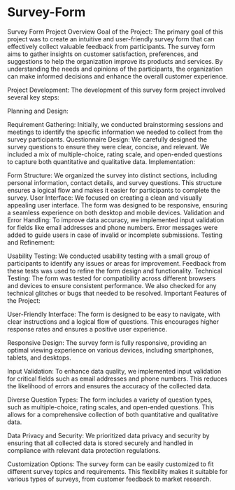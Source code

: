# Survey-Form
Survey Form Project Overview
Goal of the Project:
The primary goal of this project was to create an intuitive and user-friendly survey form that can effectively collect valuable feedback from participants. The survey form aims to gather insights on customer satisfaction, preferences, and suggestions to help the organization improve its products and services. By understanding the needs and opinions of the participants, the organization can make informed decisions and enhance the overall customer experience.

Project Development:
The development of this survey form project involved several key steps:

Planning and Design:

Requirement Gathering: Initially, we conducted brainstorming sessions and meetings to identify the specific information we needed to collect from the survey participants.
Questionnaire Design: We carefully designed the survey questions to ensure they were clear, concise, and relevant. We included a mix of multiple-choice, rating scale, and open-ended questions to capture both quantitative and qualitative data.
Implementation:

Form Structure: We organized the survey into distinct sections, including personal information, contact details, and survey questions. This structure ensures a logical flow and makes it easier for participants to complete the survey.
User Interface: We focused on creating a clean and visually appealing user interface. The form was designed to be responsive, ensuring a seamless experience on both desktop and mobile devices.
Validation and Error Handling: To improve data accuracy, we implemented input validation for fields like email addresses and phone numbers. Error messages were added to guide users in case of invalid or incomplete submissions.
Testing and Refinement:

Usability Testing: We conducted usability testing with a small group of participants to identify any issues or areas for improvement. Feedback from these tests was used to refine the form design and functionality.
Technical Testing: The form was tested for compatibility across different browsers and devices to ensure consistent performance. We also checked for any technical glitches or bugs that needed to be resolved.
Important Features of the Project:

User-Friendly Interface: The form is designed to be easy to navigate, with clear instructions and a logical flow of questions. This encourages higher response rates and ensures a positive user experience.

Responsive Design: The survey form is fully responsive, providing an optimal viewing experience on various devices, including smartphones, tablets, and desktops.

Input Validation: To enhance data quality, we implemented input validation for critical fields such as email addresses and phone numbers. This reduces the likelihood of errors and ensures the accuracy of the collected data.

Diverse Question Types: The form includes a variety of question types, such as multiple-choice, rating scales, and open-ended questions. This allows for a comprehensive collection of both quantitative and qualitative data.

Data Privacy and Security: We prioritized data privacy and security by ensuring that all collected data is stored securely and handled in compliance with relevant data protection regulations.

Customization Options: The survey form can be easily customized to fit different survey topics and requirements. This flexibility makes it suitable for various types of surveys, from customer feedback to market research.
